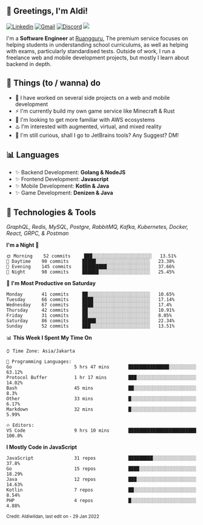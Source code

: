 <!-- Greetings -->
## 👋 Greetings, I'm Aldi!

<!-- Social Media -->
[![Linkedin](https://img.shields.io/badge/-aldiwildan-blue?style=flat&logo=Linkedin&logoColor=white)](https://www.linkedin.com/in/aldiwildan/)
[![Gmail](https://img.shields.io/badge/-aldiwild77@gmail.com-c14438?style=flat&logo=Gmail&logoColor=white)](mailto:aldiwild77@gmail.com)
[![Discord](https://img.shields.io/badge/-Chroma-5663F7?style=flat&logo=Discord&logoColor=white)](https://discord.gg/BUxraQ8)
![](https://komarev.com/ghpvc/?username=aldiwildan77&label=Visitor&color=2bbc8a)

<!-- Introduction -->
I'm a **Software Engineer** at [Ruangguru](https://ruangguru.com), The premium service focuses on helping students in understanding school curriculums, as well as helping with exams, particularly standardised tests. Outside of work, I run a freelance web and mobile development projects, but mostly I learn about backend in depth.

## 📃 Things (to / wanna) do
- 🐝 I have worked on several side projects on a web and mobile development
- ⚡ I'm currently build my own game service like Minecraft & Rust
- 🌱 I'm looking to get more familiar with AWS ecosystems
- ♨️ I'm interested with augmented, virtual, and mixed reality
- 🤔 I'm still curious, shall I go to JetBrains tools? Any Suggest? DM!

## 📊 Languages
- ✨ Backend Development: **Golang & NodeJS**
- ✨ Frontend Development: **Javascript**
- ✨ Mobile Development: **Kotlin & Java**
- ✨ Game Development: **Denizen & Java**

## 🔧 Technologies & Tools
*GraphQL, Redis, MySQL, Postgre, RabbitMQ, Kafka, Kubernetes, Docker, React, GRPC, & Postman*

<!--START_SECTION:waka-->
**I'm a Night 🦉** 

```text
🌞 Morning    52 commits     ███░░░░░░░░░░░░░░░░░░░░░░   13.51% 
🌆 Daytime    90 commits     █████░░░░░░░░░░░░░░░░░░░░   23.38% 
🌃 Evening    145 commits    █████████░░░░░░░░░░░░░░░░   37.66% 
🌙 Night      98 commits     ██████░░░░░░░░░░░░░░░░░░░   25.45%

```
📅 **I'm Most Productive on Saturday** 

```text
Monday       41 commits     ██░░░░░░░░░░░░░░░░░░░░░░░   10.65% 
Tuesday      66 commits     ████░░░░░░░░░░░░░░░░░░░░░   17.14% 
Wednesday    67 commits     ████░░░░░░░░░░░░░░░░░░░░░   17.4% 
Thursday     42 commits     ██░░░░░░░░░░░░░░░░░░░░░░░   10.91% 
Friday       31 commits     ██░░░░░░░░░░░░░░░░░░░░░░░   8.05% 
Saturday     86 commits     █████░░░░░░░░░░░░░░░░░░░░   22.34% 
Sunday       52 commits     ███░░░░░░░░░░░░░░░░░░░░░░   13.51%

```


📊 **This Week I Spent My Time On** 

```text
⌚︎ Time Zone: Asia/Jakarta

💬 Programming Languages: 
Go                       5 hrs 47 mins       ███████████████░░░░░░░░░░   63.12% 
Protocol Buffer          1 hr 17 mins        ███░░░░░░░░░░░░░░░░░░░░░░   14.02% 
Bash                     45 mins             ██░░░░░░░░░░░░░░░░░░░░░░░   8.3% 
Other                    33 mins             █░░░░░░░░░░░░░░░░░░░░░░░░   6.17% 
Markdown                 32 mins             █░░░░░░░░░░░░░░░░░░░░░░░░   5.99%

🔥 Editors: 
VS Code                  9 hrs 10 mins       █████████████████████████   100.0%

```

**I Mostly Code in JavaScript** 

```text
JavaScript               31 repos            █████████░░░░░░░░░░░░░░░░   37.8% 
Go                       15 repos            ████░░░░░░░░░░░░░░░░░░░░░   18.29% 
Java                     12 repos            ███░░░░░░░░░░░░░░░░░░░░░░   14.63% 
Kotlin                   7 repos             ██░░░░░░░░░░░░░░░░░░░░░░░   8.54% 
PHP                      4 repos             █░░░░░░░░░░░░░░░░░░░░░░░░   4.88%

```



<!--END_SECTION:waka-->

<sub>Credit: Aldiwildan, last edit on - 29 Jan 2022</sub>
